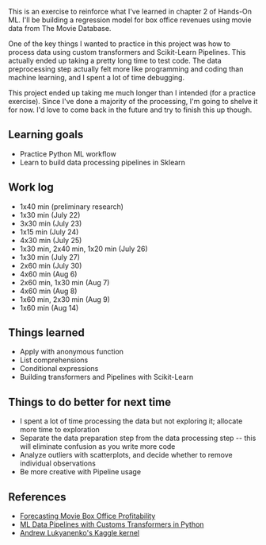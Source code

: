 This is an exercise to reinforce what I've learned in chapter 2 of Hands-On ML. I'll be building a regression model for box office revenues using movie data from The Movie Database. 

One of the key things I wanted to practice in this project was how to process data using custom transformers and Scikit-Learn Pipelines. This actually ended up taking a pretty long time to test code. The data preprocessing step actually felt more like programming and coding than machine learning, and I spent a lot of time debugging. 

This project ended up taking me much longer than I intended (for a practice exercise). Since I've done a majority of the processing, I'm going to shelve it for now. I'd love to come back in the future and try to finish this up though. 

## Learning goals

* Practice Python ML workflow
* Learn to build data processing pipelines in Sklearn

## Work log

* 1x40 min (preliminary research)
* 1x30 min (July 22)
* 3x30 min (July 23)
* 1x15 min (July 24)
* 4x30 min (July 25)
* 1x30 min, 2x40 min, 1x20 min (July 26)
* 1x30 min (July 27)
* 2x60 min (July 30)
* 4x60 min (Aug 6)
* 2x60 min, 1x30 min (Aug 7)
* 4x60 min (Aug 8)
* 1x60 min, 2x30 min (Aug 9)
* 1x60 min (Aug 14)

## Things learned

* Apply with anonymous function
* List comprehensions
* Conditional expressions
* Building transformers and Pipelines with Scikit-Learn

## Things to do better for next time

* I spent a lot of time processing the data but not exploring it; allocate more time to exploration
* Separate the data preparation step from the data processing step -- this will eliminate confusion as you write more code
* Analyze outliers with scatterplots, and decide whether to remove individual observations
* Be more creative with Pipeline usage

## References

* [Forecasting Movie Box Office Profitability](https://pdfs.semanticscholar.org/6d4f/1003fd164ffe30e2e45dd252715efecf9e61.pdf)
* [ML Data Pipelines with Customs Transformers in Python](https://towardsdatascience.com/custom-transformers-and-ml-data-pipelines-with-python-20ea2a7adb65)
* [Andrew Lukyanenko's Kaggle kernel](https://www.kaggle.com/artgor/eda-feature-engineering-and-model-interpretation)